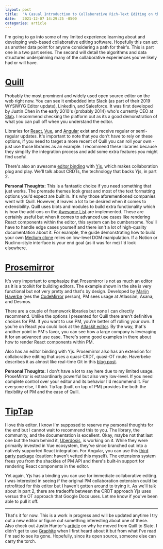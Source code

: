 ```yaml
---
layout: post
title:  "A Casual Introduction to Collaborative Rich-Text Editing on the Web - Part 1: Editors"
date:   2021-12-07 14:29:25 -0500
categories: article
---
```


I'm going to go into some of my limited experience learning about and developing web-based collaborative editing software. Hopefully this can act as another data point for anyone considering a path for their's. This is part one in a two part series. The second will detail the algorithms and data structures underpinning many of the collaborative experiences you've likely had or will have. 

# [Quill](https://quilljs.com/)
Probably the most prominent and widely used open source editor on the web right now. You can see it embedded into Slack (as part of their 2019 WYSIWYG Editor update), LinkedIn, and Salesforce. It was first developed by Justin Chen in the early 2010's (probably 2014) who's currently CEO at [Slab](https://slab.com/). I recommend checking the platform out as its a good demonstration of what you can pull off when you understand the editor. 

Libraries for [React](https://github.com/zenoamaro/react-quill), [Vue](https://vueup.github.io/vue-quill/), and [Angular](https://github.com/KillerCodeMonkey/ngx-quill) exist and receive regular or semi-regular updates. It's important to note that you don't have to rely on these options, if you need to target a more recent of Quill you can roll your own - just use those libraries as an example. I recommend these libraries because they simplify the integration process and add some extra features you might find useful. 

There's also an awesome [editor binding](https://docs.yjs.dev/ecosystem/editor-bindings/quill) with [Yjs](https://yjs.dev), which makes collaboration plug and play. We'll talk about CRDTs, the technology that backs Yjs, in part 2. 

**Personal Thoughts:** This is a fantastic choice if you need something that just works. The premade themes look great and most of the text formatting options you'd expect are built in. It's why those aforementioned companies went with Quill. However, it leaves a lot to be desired when it comes to extensibility. Quill uses blots and modules to build extra functionality which is how the add-ons on the [Awesome List](https://github.com/quilljs/awesome-quill) are implemented. These are certainly useful but when it comes to advanced use cases like rendering React components within the editor, this system can be cumbersome. You'll have to handle edge cases yourself and there isn't a lot of high-quality documentation about it. For example, the guide demonstrating how to build your own [Medium clone](https://quilljs.com/guides/cloning-medium-with-parchment/) relies on low-level DOM manipulation. If a Notion or Nuclino-style interface is your end goal (as it was for me) I'd look elsewhere. 

# [Prosemirror](https://prosemirror.net/)
It's very important to emphasize that Prosemirror is not as much an editor as it is a toolkit for building editors. The example shown in the site is very functional but not very pretty and that's by design. Developed by [Marijn Haverbe](https://marijnhaverbeke.nl/) (yes the [CodeMirror](https://codemirror.net/) person), PM sees usage at Atlassian, Asana, and Desmos. 

There are a couple of framework libraries but none I can directly recommend. Unlike the options I presented for Quill there aren't definitive choices for PM. If you want to use PM, you're better off rolling your own. If you're on React you could look at the [Atlaskit editor](https://atlaskit.atlassian.com/packages/editor/editor-core). By the way, that's another point in PM's favor, you can see how a large company is leveraging it for an advanced use case. There's some good examples in there about how to render React components within PM. 

Also has an editor binding with Yjs. Prosemirror also has an extension for collaborative editing that uses a quasi-CRDT, quasi-OT route. Haverbeke describes it as almost like real-time Git in this [blog post](https://marijnhaverbeke.nl/blog/collaborative-editing.html). 

**Personal Thoughts:** I don't have a lot to say here due to my limited usage. ProseMirror is extraordinarly powerful but also very low-level. If you need complete control over your editor and its behavior I'd recommend it. For everyone else, I think TipTap (built on top of PM) provides the both the flexibility of PM and the ease of Quill. 

# [TipTap](https://tiptap.dev/)
I love this editor. I know I'm supposed to reserve my personal thoughts for the end but I cannot wait to recommend this to you. The library, the community, and the documentation is excellent. Okay, maybe not that last one but the team behind it, [Uberdosis](https://ueberdosis.io/), is working on it. While they were primarily invested in Vue ecosystem, they've since branched out into a natively supported React integration. For Angular, you can use this [third party package](https://github.com/sibiraj-s/ngx-tiptap) (caution: haven't vetted this myself). The extensions system frees you from the shackles of PM API and there's built-in support for rendering React components in the editor. 

Yet again, Yjs has a binding you can use for immediate collaborative editing. I was interested in seeing if the original PM collaboration extension could be retrofitted for this editor but I haven't gotten around to trying it. As we'll talk about in part 2, there are tradeoffs between the CRDT approach Yjs uses versus the OT approach that Google Docs uses. Let me know if you've been able to pull it off. 

---

That's it for now. This is a work in progress and will be updated anytime I try out a new editor or figure out something interesting about one of these. Also check out Justin Hunter's [article](https://medium.com/the-lead/why-we-moved-from-quill-to-slate-94f42aa54fec) on why he moved from Quill to Slate. I didn't get to use [Graphite](https://graphitedocs.com) when I first heard about it but from what I've read I'm sad to see its gone. Hopefully, since its open source, someone else can carry the torch. 